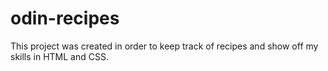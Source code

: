# odin-recipes

This project was created in order to keep track of recipes and show off my skills in HTML and CSS.